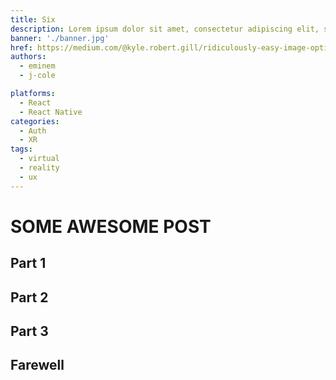 ```yaml
---
title: Six
description: Lorem ipsum dolor sit amet, consectetur adipiscing elit, sed do eiusmod tempor incididunt ut labore et dolore magna aliqua. Ut enim ad minim veniam, quis nostrud exercitation ullamco laboris nisi ut aliquip ex ea commodo consequat.
banner: './banner.jpg'
href: https://medium.com/@kyle.robert.gill/ridiculously-easy-image-optimization-with-gatsby-js-59d48e15db6e
authors:
  - eminem
  - j-cole

platforms:
  - React
  - React Native
categories:
  - Auth
  - XR
tags:
  - virtual
  - reality
  - ux
---
```


# SOME AWESOME POST

## Part 1

## Part 2

## Part 3

## Farewell
